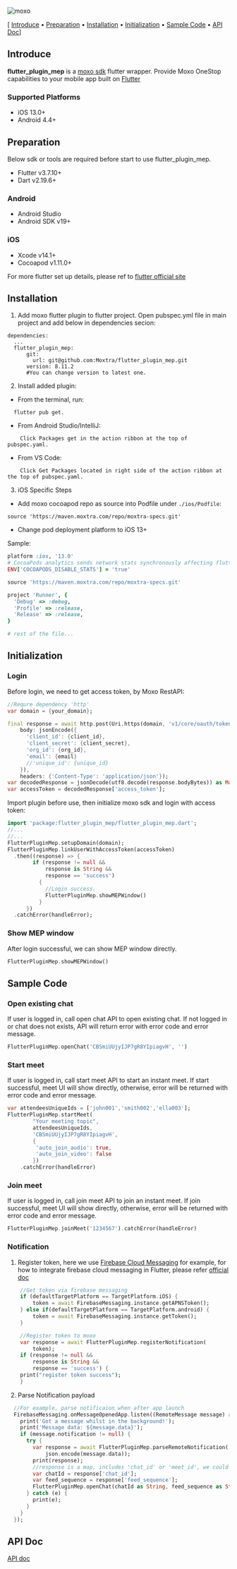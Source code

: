 ![moxo](https://assets-global.website-files.com/612ecbcc615e87b0b9b38524/62037243f5ede375a8705a34_Moxo-Website-Button.svg)

[ [Introduce](#introduce) &bull; [Preparation](#preparation) &bull; [Installation](#installation) &bull; [Initialization](#initialization) &bull; [Sample Code](#sample-code) &bull; [API Doc](#api-doc)]

## Introduce

**flutter_plugin_mep** is a [moxo sdk](https://www.moxo.com/platform/sdks) flutter wrapper. Provide Moxo OneStop capabilities to your mobile app built on [Flutter](https://flutter.dev/)

### Supported Platforms

* iOS 13.0+
* Android 4.4+

## Preparation

Below sdk or tools are required before start to use flutter_plugin_mep.

* Flutter v3.7.10+
* Dart v2.19.6+

### Android

* Android Studio
* Android SDK v19+

### iOS

* Xcode v14.1+
* Cocoapod v1.11.0+

For more flutter set up details, please ref to [flutter official site](https://flutter.dev/docs/get-started/install)

## Installation

1. Add moxo flutter plugin to flutter project. Open pubspec.yml file in main project and add below in dependencies secion:

```
dependencies:
  ...
  flutter_plugin_mep:
      git:
        url: git@github.com:Moxtra/flutter_plugin_mep.git
      version: 8.11.2
      #You can change version to latest one.
```

2. Install added plugin:

* From the terminal, run:

```
  flutter pub get.
```

* From Android Studio/IntelliJ:

```
    Click Packages get in the action ribbon at the top of pubspec.yaml.
```

* From VS Code:

```
    Click Get Packages located in right side of the action ribbon at the top of pubspec.yaml.
```

3. iOS Specific Steps

* Add moxo cocoapod repo as source into Podfile under ``./ios/Podfile``:

```
source 'https://maven.moxtra.com/repo/moxtra-specs.git'
```

* Change pod deployment platform to iOS 13+

Sample:

```ruby
platform :ios, '13.0'
# CocoaPods analytics sends network stats synchronously affecting flutter build latency.
ENV['COCOAPODS_DISABLE_STATS'] = 'true'

source 'https://maven.moxtra.com/repo/moxtra-specs.git'

project 'Runner', {
  'Debug' => :debug,
  'Profile' => :release,
  'Release' => :release,
}

# rest of the file...
```

## Initialization

### Login

Before login, we need to get access token, by Moxo RestAPI:

```dart
//Requre dependency 'http'
var domain = {your_domain};

final response = await http.post(Uri.https(domain, 'v1/core/oauth/token'),
    body: jsonEncode({
      'client_id': {client_id},
      'client_secret': {client_secret},
      'org_id': {org_id},
      'email': {email} 
      //'unique_id': {unique_id}
    }),
    headers: {'Content-Type': 'application/json'});
var decodedResponse = jsonDecode(utf8.decode(response.bodyBytes)) as Map;
var accessToken = decodedResponse['access_token'];
```

Import plugin before use, then initialize moxo sdk and login with access token:

```dart
import 'package:flutter_plugin_mep/flutter_plugin_mep.dart';
//...
//...
FlutterPluginMep.setupDomain(domain);
FlutterPluginMep.linkUserWithAccessToken(accessToken)
  .then((response) => {
        if (response != null &&
            response is String &&
            response == 'success')
          {
            //Login success.
            FlutterPluginMep.showMEPWindow()
          }
      })
  .catchError(handleError);
```

### Show MEP window

After login successful, we can show MEP window directly.

```dart
FlutterPluginMep.showMEPWindow()
```

## Sample Code

### Open existing chat

If user is logged in, call open chat API to open existing chat. If not logged in or chat does not exists, API will return error with error code and error message.

```dart
FlutterPluginMep.openChat('CBSmiUUjyIJP7gR8YIpiagvH', '')
```

### Start meet

If user is logged in, call start meet API to start an instant meet. If start successful, meet UI will show directly, otherwise, error will be returned with error code and error message.

```dart
var attendeesUniqueIds = ['john001','smith002','ella003'];
FlutterPluginMep.startMeet(
        "Your meeting topic",
        attendeesUniqueIds,
        'CBSmiUUjyIJP7gR8YIpiagvH',
        {
         'auto_join_audio': true,
         'auto_join_video': false
        })
    .catchError(handleError)
```

### Join meet

If user is logged in, call join meet API to join an instant meet. If join successful, meet UI will show directly, otherwise, error will be returned with error code and error message.

```dart
FlutterPluginMep.joinMeet('1234567').catchError(handleError)
```

### Notification

1. Register token, here we use [Firebase Cloud Messaging](https://firebase.google.com/docs/cloud-messaging) for example, for how to integrate firebase cloud messaging in Flutter, please refer [official doc](https://firebase.google.com/docs/cloud-messaging/flutter/client)

```dart
    //Get token via firebase messaging
    if (defaultTargetPlatform == TargetPlatform.iOS) {
        token = await FirebaseMessaging.instance.getAPNSToken();
    } else if(defaultTargetPlatform == TargetPlatform.android) {
        token = await FirebaseMessaging.instance.getToken();
    }

    //Register token to moxo
    var response = await FlutterPluginMep.registerNotification(
        token);
    if (response != null &&
        response is String &&
        response == 'success') {
    print("register token success");
    }
```

2. Parse Notification payload

```dart
  //For example, parse notificaion when after app launch
  FirebaseMessaging.onMessageOpenedApp.listen((RemoteMessage message) async {
    print('Got a message whilst in the background!');
    print('Message data: ${message.data}');
    if (message.notification != null) {
      try {
        var response = await FlutterPluginMep.parseRemoteNotification(
            json.encode(message.data));
        print(response);
        //response is a map, includes 'chat_id' or 'meet_id', we could do more actions based on the parse result:
        var chatId = response['chat_id'];
        var feed_sequence = response['feed_sequence'];
        FlutterPluginMep.openChat(chatId as String, feed_sequence as String);
      } catch (e) {
        print(e);
      }
    }
  });
```

## API Doc

[API doc](https://github.com/Moxtra/flutter_plugin_mep/blob/main/doc/api/index.html)
